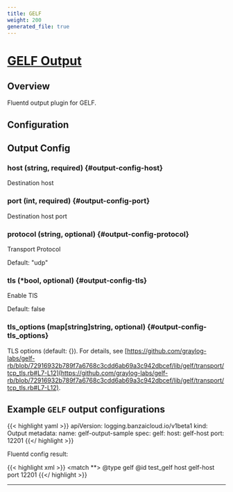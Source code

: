 ```yaml
---
title: GELF
weight: 200
generated_file: true
---
```


# [GELF Output](https://github.com/hotschedules/fluent-plugin-gelf-hs)
## Overview
 Fluentd output plugin for GELF.

## Configuration
## Output Config

### host (string, required) {#output-config-host}

Destination host 


### port (int, required) {#output-config-port}

Destination host port 


### protocol (string, optional) {#output-config-protocol}

Transport Protocol  

Default:  "udp"

### tls (*bool, optional) {#output-config-tls}

Enable TlS  

Default:  false

### tls_options (map[string]string, optional) {#output-config-tls_options}

TLS options (default: {}). For details, see [https://github.com/graylog-labs/gelf-rb/blob/72916932b789f7a6768c3cdd6ab69a3c942dbcef/lib/gelf/transport/tcp_tls.rb#L7-L12](https://github.com/graylog-labs/gelf-rb/blob/72916932b789f7a6768c3cdd6ab69a3c942dbcef/lib/gelf/transport/tcp_tls.rb#L7-L12).


## Example `GELF` output configurations

{{< highlight yaml >}}
apiVersion: logging.banzaicloud.io/v1beta1
kind: Output
metadata:
  name: gelf-output-sample
spec:
  gelf:
    host: gelf-host
    port: 12201
{{</ highlight >}}

Fluentd config result:

{{< highlight xml >}}
  <match **>
	@type gelf
	@id test_gelf
	host gelf-host
	port 12201
  </match>
{{</ highlight >}}


---
